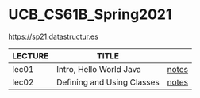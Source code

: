 # UCB_CS61B_Spring2021
https://sp21.datastructur.es

| LECTURE | TITLE |  |
| -- | -- | -- |
| lec01 | Intro, Hello World Java | [notes](https://github.com/proregress/UCB_CS61B_Spring2021/blob/main/lec1_intro/README.md) |
| lec02 | Defining and Using Classes | [notes](https://github.com/proregress/UCB_CS61B_Spring2021/blob/main/lec02/notes.md) |
